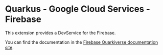 # Quarkus - Google Cloud Services - Firebase

This extension provides a DevService for the Firebase.

You can find the documentation in the [Firebase Quarkiverse documentation site](https://quarkiverse.github.io/quarkiverse-docs/quarkus-google-cloud-services/main/firebase.html).

